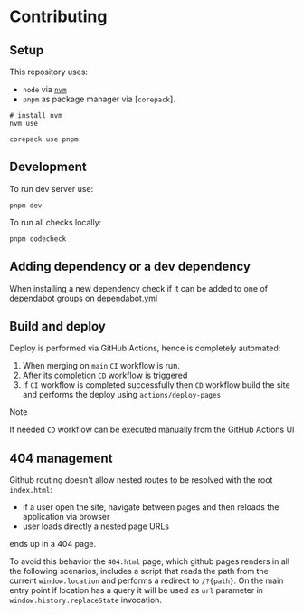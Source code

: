 # Contributing

## Setup

This repository uses:

- `node` via [`nvm`](https://github.com/nvm-sh)
- `pnpm` as package manager via [`corepack`].

```shell
# install nvm
nvm use
```

```shell
corepack use pnpm
```

## Development

To run dev server use:

```shell
pnpm dev
```

To run all checks locally:

```shell
pnpm codecheck
```

## Adding dependency or a dev dependency

When installing a new dependency check if it can be added to one of dependabot groups on [dependabot.yml](.github/dependabot.yml)

## Build and deploy

Deploy is performed via GitHub Actions, hence is completely automated:

1. When merging on `main` `CI` workflow is run.
2. After its completion  `CD` workflow is triggered
3. If `CI` workflow is completed successfully then `CD` workflow build the site and performs the deploy using `actions/deploy-pages`

> [!NOTE]
> If needed `CD` workflow can be executed manually from the GitHub Actions UI

## 404 management

Github routing doesn't allow nested routes to be resolved with the root `index.html`:

- if a user open the site, navigate between pages and then reloads the application via browser
- user loads directly a nested page URLs

ends up in a 404 page.

To avoid this behavior the `404.html` page, which github pages renders in all the following scenarios,
includes a script that reads the path from the current `window.location` and performs a redirect to
`/?{path}`.
On the main entry point if location has a query it will be used as `url` parameter
in `window.history.replaceState` invocation.
